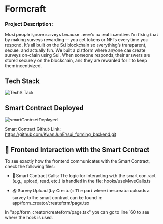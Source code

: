 # Formcraft

### Project Description:
Most people ignore surveys because there's no real incentive. I’m fixing that by making surveys rewarding — you get tokens or NFTs every time you respond. It’s all built on the Sui blockchain so everything’s transparent, secure, and actually fun.
We built a platform where anyone can create surveys on-chain using Sui. When someone responds, their answers are stored securely on the blockchain, and they are rewarded for it to keep them incentivized.



## Tech Stack
![TechS Tack](https://github.com/user-attachments/assets/f1ed70df-3261-45c9-9e83-fdd76e5bb670)

## Smart Contract Deployed
![smartContractDeployed](https://github.com/user-attachments/assets/6849856f-fb16-4932-88ba-405fe9888737)

Smart Contract Github Link:
https://github.com/KwanJunEr/sui_forming_backend.git

## 🧠 Frontend Interaction with the Smart Contract
To see exactly how the frontend communicates with the Smart Contract, check the following files:

- 📄 Smart Contract Calls:
The logic for interacting with the smart contract (e.g., upload, read, etc.) is handled in the file:
hooks/useMoveCalls.ts

- 📤 Survey Upload (by Creator):
The part where the creator uploads a survey to the smart contract can be found in:
app/form_creator/createform/page.tsx

In "app/form_creator/createform/page.tsx" you can go to line 160 to see where the hook is used.
